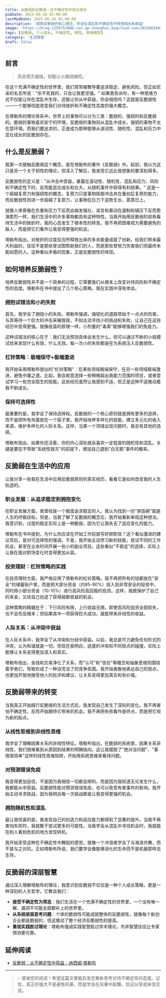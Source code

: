 ```yaml
---
title: 从脆弱到反脆弱：在不确定性中茁壮成长
pubDate: 2025-06-26 01:00:00
lastModDate: 2025-06-26 01:00:00
description: '探索反脆弱的核心理念，学会在混乱和不确定性中获得成长和收益'
image: 'https://blog-1259751088.cos.ap-shanghai.myqcloud.com/20250626010422293.png?imageSlim'
tags: [反脆弱, 个人成长, 不确定性, 韧性, 思维模型]
category: '生活随笔'
draft: false
---
```


## 前言

> 风会熄灭蜡烛，却能让火越烧越旺。

在这个充满不确定性的世界里，我们常常被教导要追求稳定、避免风险。但正如尼采的名言所说："杀不死我的，只会让我更坚强。" 如果我告诉你，有一种思维方式不仅能让你在混乱中生存，还能让你从中获益，你会相信吗？这就是反脆弱性——一个能够彻底改变我们对待挫折和不确定性态度的强大概念。

在塔勒布的理论体系中，世界上的事物可以分为三类：脆弱的、强韧的和反脆弱的。脆弱的事物喜欢安宁的环境，反脆弱的事物则从混乱中成长，强韧的事物不太在意环境。而我们要追求的，正是成为那种能够从波动性、随机性、混乱和压力中茁壮成长的反脆弱存在。

## 什么是反脆弱？

我第一次接触反脆弱这个概念，是在塔勒布的著作《反脆弱》中。起初，我以为这只是另一个关于韧性的理论，但深入了解后，我发现它远比我想象的要深刻得多。

反脆弱性的定义是："从冲击中受益，暴露在波动性、随机性、混乱和压力、风险和不确定性下时，反而能茁壮成长和壮大，从随机事件中获得有利结果。" 这是一个超越复原力和强韧性的概念。复原力只是事物抵御冲击并在重创后复原的能力，而反脆弱性则进一步超越了复原力，让事物在压力下逆势生长、蒸蒸日上。

就像人体骨骼在负重和压力下反而会越发强壮，谣言和暴动在遏制和镇压下反而愈演愈烈一样，我们生活中的许多事物都具有这种特性。当我开始用反脆弱的视角看待生活中的挫折时，我的心态发生了根本性的转变。我不再把困难视为需要避免的敌人，而是把它们看作让我变得更强的机会。

塔勒布指出，对挫折的过度反应所释放出来的多余能量成就了创新。给我们带来最大利益的，往往不是那些曾试图帮助我们的人，而是那些曾努力伤害我们但最终未能如愿的人。这种看似矛盾的现象，正是反脆弱性的体现。

## 如何培养反脆弱性？

培养反脆弱性并不是一个简单的过程，它需要我们从根本上改变对待风险和不确定性的态度。塔勒布在书中提出了几个核心策略，我在实践中深有体会。

### 拥抱试错法和小的失败

首先，我学会了拥抱小的失败。塔勒布强调，强韧化的道路常始于一点点的伤害。与其等待一个巨大的冲击来摧毁我，不如主动寻找小的挑战和失败，让自己在这些经历中变得更强。就像疫苗的原理一样，小剂量的"毒素"能够增强我们的免疫力。

这种试错法的核心在于：我们无法预测具体会发生什么，但可以通过不断的小规模试验来发现什么有效，什么无效。每一次小的失败都是在为系统注入反脆弱性。

### 杠铃策略：极端保守+极端激进

我开始采用塔勒布提出的"杠铃策略"：在某些领域极端保守，在另一些领域极端激进，避免中庸之道。比如，我会故意选择一些稍微超出我能力范围的项目，或者尝试学习一些完全陌生的技能。这些经历虽然让我感到不适，但正是这种不适推动着我不断成长。

### 保持可选择性

最重要的是，我学会了保持选择权。反脆弱的一个核心原则就是拥有更多的选择，而不是把所有鸡蛋放在一个篮子里。我开始培养多样化的技能，建立多元化的收入来源，维护多样化的人际关系。这样，当某一个领域出现问题时，我总有其他的选择。

塔勒布指出，如果你还活着，你的内心深处就会喜欢一定程度的随机性和混乱。关键是要在不导致"系统性毁灭"的前提下，增加自己遇到"白天鹅"事件的概率。

## 反脆弱在生活中的应用

让我分享一些我在生活中应用反脆弱原则的真实经历，看看它是如何改变我的人生轨迹的。

### 职业发展：从追求稳定到拥抱变化

在职业发展方面，我曾经是一个极度追求稳定的人。我认为找到一份"铁饭碗"就是人生的终极目标。但是，当我了解了反脆弱的概念后，我开始重新审视这种想法。我意识到，过度的稳定实际上是一种脆弱，因为它让我失去了适应变化的能力。

塔勒布在书中提到，为什么你应该在开始工作前就写好辞职信？这个看似激进的建议背后，是对可选择性的强调。于是，我开始主动学习新的技能，尝试不同的工作机会，甚至在业余时间开展一些小的副业项目。这些看似"不稳定"的选择，实际上让我在面对职场变化时变得更加从容。

### 投资理财：杠铃策略的实践

在投资理财方面，我严格应用了塔勒布的杠铃策略。我不再把所有的钱都放在"安全"的储蓄账户里，而是把大部分资金（约85-90%）投入到非常安全的投资中，同时用小部分资金（10-15%）进行高风险高回报的投资。这样，我既保护了自己的本金，又给自己创造了获得超额收益的机会。

这种策略的精髓在于：下行风险有限，上行收益无限。即使高风险投资全部损失，也不会伤及根本；但如果其中一项获得巨大成功，就能带来非线性的收益。

### 人际关系：从冲突中获益

在人际关系中，我学会了从冲突和分歧中获益。以前，我总是尽力避免任何形式的冲突，认为和谐就是一切。但现在我明白，适度的冲突和不同观点的碰撞，实际上能够让关系变得更加深入和真实。

塔勒布指出，金钱和交易净化了关系，而"认可"和"信任"等概念和抽象思维则围绕着学者们，导致形成了一种没完没了的竞争氛围。我开始勇敢地表达自己的观点，也更加开放地接受他人的批评和建议，让关系变得更加真实和有价值。

## 反脆弱带来的转变

当我真正开始践行反脆弱的生活方式后，我发现自己发生了深刻的变化。我不再害怕不确定性，反而开始期待它带来的机会。我不再把失败看作是终点，而是把它视为新的起点。

### 从线性思维到非线性思维

我学会了理解因果关系的非线性特征。塔勒布指出，在脆弱的系统里，因果关系非线性，我们很难看到从原因到结果的明确指向。这让我摆脱了"绝对没问题"、"事情很简单"这样的线性思维陷阱，开始用系统思维来看待问题。

### 对预测错误免疫

我变得更加自信，不是因为我相信一切都会顺利，而是因为我知道无论发生什么，我都能从中获益。反脆弱性能对预测错误免疫，也可以免受有害事件的影响。我开始主动寻求挑战，因为我明白每一次挑战都是让我变得更强的机会。

### 拥抱随机性和混乱

最让我惊喜的是，我发现自己的创造力和适应能力都得到了显著的提升。当我不再害怕失败时，我就敢于尝试更多的可能性。当我学会从混乱中寻找机会时，我就能在别人看到危机的地方发现转机。

我开始享受这种在不确定性中舞蹈的感觉，就像一个冲浪者学会了与海浪共舞，而不是与之对抗。正如塔勒布所说，我们要学会像能够进化的生命而不是机器那样去生存。

## 反脆弱的深层智慧

通过深入理解塔勒布的理论，我意识到反脆弱不仅仅是一种个人成长策略，更是一种深刻的人生哲学。它教会我们：

- **接受不确定性为常态**：我们生活在一个充满不确定性的世界里，一个没有唯一解、漏洞不可能全部都补上的世界里。
- **从系统层面思考问题**：个体的脆弱性可能成就整体的反脆弱性，就像每个新创企业都是脆弱的，但这推动了整个经济反脆弱性的提高。
- **重视实践胜过理论**：塔勒布强调实践智慧胜过学术理论，市井智慧往往比专家预测更可靠。

## 延伸阅读
- [反脆弱：从不确定性中获益 - 纳西姆·塔勒布](https://book.douban.com/subject/25782902/)

---

> 💡 感谢您的阅读！希望这篇文章能启发您重新思考对待不确定性的态度。记住，真正的强大不是避免风暴，而是学会在风暴中起舞。欢迎分享或来信交流。